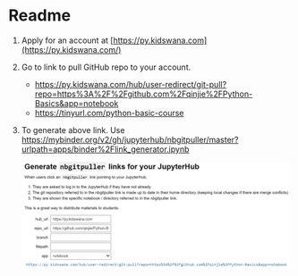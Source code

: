 # Readme

1. Apply for an account at [https://py.kidswana.com](https://py.kidswana.com/)

2. Go to link to pull GitHub repo to your account.

   * https://py.kidswana.com/hub/user-redirect/git-pull?repo=https%3A%2F%2Fgithub.com%2Fqinjie%2FPython-Basics&app=notebook
   * https://tinyurl.com/python-basic-course

3. To generate above link. Use https://mybinder.org/v2/gh/jupyterhub/nbgitpuller/master?urlpath=apps/binder%2Flink_generator.ipynb

   ![1566749717015](Readme.assets/1566749717015.png)